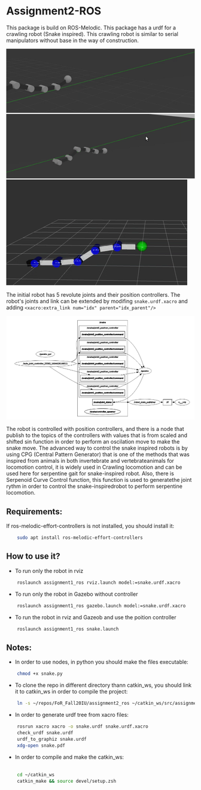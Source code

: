 # Assignment2-ROS

This package is build on ROS-Melodic. This package has a urdf for a crawling robot (Snake inspired). This crawling robot is similar to serial manipulators without base in the way of construction.

![Robot visualization](https://github.com/hany606/FoR_Fall20IU/blob/main/assignment2_ros/imgs/snake_gazebo2.gif)
![Robot visualization](https://github.com/hany606/FoR_Fall20IU/blob/main/assignment2_ros/imgs/snake_gazebo1.gif)
![Robot visualization](https://github.com/hany606/FoR_Fall20IU/blob/main/assignment2_ros/imgs/snake_rviz.gif)

The initial robot has 5 revolute joints and their position controllers. The robot's joints and link can be extended by modifing ```snake.urdf.xacro``` and adding ```<xacro:extra_link num="idx" parent="idx_parent"/>```

![Robot visualization](https://github.com/hany606/FoR_Fall20IU/blob/main/assignment2_ros/imgs/rqt_nodes_graph.png)

The robot is controlled with position controllers, and there is a node that publish to the topics of the controllers with values that is from scaled and shifted sin function in order to perform an oscilation move to make the snake move. The advanced way to control the snake inspired robots is by using CPG (Central Pattern Generator) that is one of the methods that was inspired from animals in both invertebrate and vertebrateanimals for  locomotion  control, it is widely used in Crawling locomotion and can be used here for serpentine gait for snake-inspired robot. Also, there is Serpenoid Curve Control function, this function is used to generatethe joint rythm in order to control the snake-inspiredrobot to perform serpentine locomotion.

## Requirements:

If ros-melodic-effort-controllers is not installed, you should install it:

```bash
    sudo apt install ros-melodic-effort-controllers
```

## How to use it?

* To run only the robot in rviz
```bash
    roslaunch assignment1_ros rviz.launch model:=snake.urdf.xacro
```

* To run only the robot in Gazebo without controller
```bash
    roslaunch assignment1_ros gazebo.launch model:=snake.urdf.xacro
```

* To run the robot in rviz and Gazeob and use the poition controller
```bash
    roslaunch assignment1_ros snake.launch
```


## Notes:

* In order to use nodes, in python you should make the files executable:

```bash
    chmod +x snake.py
```

* To clone the repo in different directory thann catkin_ws, you should link it to catkin_ws in order to compile the project:

```bash
    ln -s ~/repos/FoR_Fall20IU/assignment2_ros ~/catkin_ws/src/assignment2_ros
```

* In order to generate urdf tree from xacro files:

```bash
    rosrun xacro xacro -o snake.urdf snake.urdf.xacro
    check_urdf snake.urdf
    urdf_to_graphiz snake.urdf
    xdg-open snake.pdf
```

* In order to compile and make the catkin_ws:
  
```bash

    cd ~/catkin_ws
    catkin_make && source devel/setup.zsh   
```
